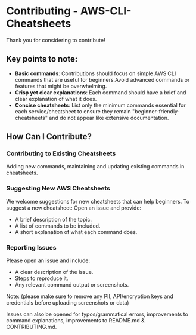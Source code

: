# Contributing - AWS-CLI-Cheatsheets

Thank you for considering to contribute!

## Key points to note:

- **Basic commands**: Contributions should focus on simple AWS CLI commands that are useful for beginners.Avoid advanced commands or features that might be overwhelming.
- **Crisp yet clear explanations**: Each command should have a brief and clear explanation of what it does.
- **Concise cheatsheets**: List only the minimum commands essential for each service/cheatsheet to ensure they remain "beginner-friendly-cheatsheets" and do not appear like extensive documentation.

## How Can I Contribute?

### Contributing to Existing Cheatsheets

Adding new commands, maintaining and updating existing commands in cheatsheets.

### Suggesting New AWS Cheatsheets

We welcome suggestions for new cheatsheets that can help beginners. To suggest a new cheatsheet:
Open an issue and provide:
- A brief description of the topic.
- A list of commands to be included.
- A short explanation of what each command does.

### Reporting Issues

Please open an issue and include:
- A clear description of the issue.
- Steps to reproduce it.
- Any relevant command output or screenshots.

Note: (please make sure to remove any PII, API/encryption keys and credentials before uploading screenshots or data)

Issues can also be opened for typos/grammatical errors, improvements to command explanations, improvements to README.md & CONTRIBUTING.md.

